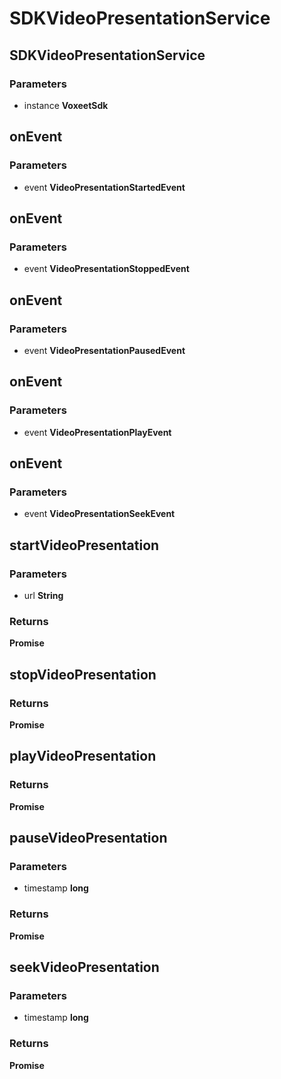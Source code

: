 # SDKVideoPresentationService

## SDKVideoPresentationService

### Parameters

 - instance **VoxeetSdk**


## onEvent

### Parameters

 - event **VideoPresentationStartedEvent**


## onEvent

### Parameters

 - event **VideoPresentationStoppedEvent**


## onEvent

### Parameters

 - event **VideoPresentationPausedEvent**


## onEvent

### Parameters

 - event **VideoPresentationPlayEvent**


## onEvent

### Parameters

 - event **VideoPresentationSeekEvent**


## startVideoPresentation

### Parameters

 - url **String**

### Returns

__Promise<VideoPresentationStarted>__

## stopVideoPresentation

### Returns

__Promise<VideoPresentationStopped>__

## playVideoPresentation

### Returns

__Promise<VideoPresentationPlay>__

## pauseVideoPresentation

### Parameters

 - timestamp **long**

### Returns

__Promise<VideoPresentationPaused>__

## seekVideoPresentation

### Parameters

 - timestamp **long**

### Returns

__Promise<VideoPresentationSeek>__

